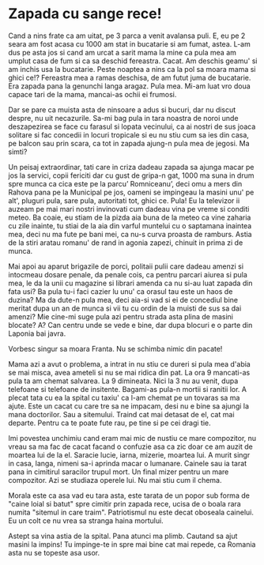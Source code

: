 # Zapada cu sange rece!

Cand a nins frate ca am uitat, pe 3 parca a venit avalansa puli. E, eu pe 2 seara am fost acasa cu 1000 am stat in bucatarie si am fumat, astea. L-am dus pe asta jos si cand am urcat a sarit mama la mine ca pula mea am umplut casa de fum si ca sa deschid fereastra. Cacat. Am deschis geamu' si am inchis usa la bucatarie. Peste noaptea a nins ca la pol sa moara mama si ghici ce!? Fereastra mea a ramas deschisa, de am futut juma de bucatarie. Era zapada pana la genunchi langa aragaz. Pula mea. Mi-am luat vro doua capace tari de la mama, mancai-as ochii ei frumosi.

Dar se pare ca muista asta de ninsoare a adus si bucuri, dar nu discut despre, nu uit necazurile. Sa-mi bag pula in tara noastra de noroi unde deszapezirea se face cu farasul si lopata vecinului, ca ai nostri de sus joaca solitare si fac concedii in locuri tropicale si eu nu stiu cum sa ies din casa, pe balcon sau prin scara, ca tot in zapada ajung-n pula mea de jegosi. Ma simti?

Un peisaj extraordinar, tati care in criza dadeau zapada sa ajunga macar pe jos la servici, copii fericiti dar cu gust de gripa-n gat, 1000 ma suna in drum spre munca ca cica este pe la parcu’ Romniceanu’, deci omu a mers din Rahova pana pe la Municipal pe jos, oameni se impingeau la masini unu' pe alt', pluguri pula, sare pula, autoritati tot, ghici ce. Pula! Eu la televizor ii auzeam pe mai mari nostri invinovati cum dadeau vina pe vreme si conditi meteo. Ba coaie, eu stiam de la pizda aia buna de la meteo ca vine zaharia cu zile inainte, tu stiai de la aia din varful muntelui cu o saptamana inaintea mea, deci nu ma fute pe bani mei, ca nu-s curva proasta de ramburs. Astia de la stiri aratau romanu' de rand in agonia zapezi, chinuit in prima zi de munca.

Mai apoi au aparut brigazile de porci, politaii pulii care dadeau amenzi si intocmeau dosare penale, da penale cois, ca pentru parcari aiurea si pula mea, le da la unii cu magazine si librari amenda ca nu si-au luat zapada din fata usi? Ba pula tu-i faci cazier lu unu' ca orasul tau este un haos de duzina? Ma da dute-n pula mea, deci aia-si vad si ei de concediul bine meritat dupa un an de munca si vii tu cu ordin de la muisti de sus sa dai amenzi? Mie cine-mi suge pula azi pentru strada asta plina de masini blocate? A? Can centru unde se vede e bine, dar dupa blocuri e o parte din Laponia bai javra.

Vorbesc singur sa moara Franta. Nu se schimba nimic din pacate!

Mama azi a avut o problema, a intrat in nu stiu ce dureri si pula mea d'abia se mai misca, avea ameteli si nu se mai ridica din pat. La ora 9 mancati-as pula ta am chemat salvarea. La 9 dimineata. Nici la 3 nu au venit, dupa telefoane si telefoane de insitente. Bagami-as pula-n mortii si ranitii lor. A plecat tata cu ea la spital cu taxiu' ca l-am chemat pe un tovaras sa ma ajute. Este un cacat cu care tre sa ne impacam, desi nu e bine sa ajungi la mana doctorilor. Sau a sitemului. Traind cat mai detasat de el, cat mai departe. Pentru ca te poate fute rau, pe tine si pe cei dragi tie.

Imi povestea unchimiu cand eram mai mic de nustiu ce mare compozitor, nu vreau sa ma fac de cacat facand o confuzie asa ca zic doar ce am auzit de moartea lui de la el. Saracie lucie, iarna, mizerie, moartea lui. A murit singr in casa, langa, nimeni sa-i aprinda macar o lumanare. Cainele sau ia tarat pana in cimitirul saracilor trupul mort. Un final mizer pentru un mare compozitor. Azi se studiaza operele lui. Nu mai stiu cum il chema.

Morala este ca asa vad eu tara asta, este tarata de un popor sub forma de "caine loial si batut" spre cimitir prin zapada rece, ucisa de o boala rara numita "sitemul in care traim". Patriotismul nu este decat oboseala cainelui. Eu un colt ce nu vrea sa stranga haina mortului.

Astept sa vina astia de la spital. Pana atunci ma plimb. Cautand sa ajut masini la impins! Tu impinge-te in spre mai bine cat mai repede, ca Romania asta nu se topeste asa usor.